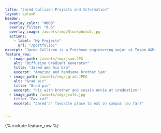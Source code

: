 ```yaml
---
title: "Jared Cullison Projects and Information"
layout: splash
header:
  overlay_color: "#000"
  overlay_filter: "0.6"
  overlay_image: /assets/img/Stockphoto2.jpg
  actions:
    - label: "My Projects"
      url: "/portfolio/"
excerpt: "Jared Cullison is a Freshman engineering major at Texam A&M. He is passionate about 3D printing, electrical engineering, and all things science."
feature_row:
  - image_path: /assets/img/jsam.JPG
    alt: "Diffusion Gradient Generator"
    title: "Jared and his bro"
    excerpt: "Amazing and handsome brother Sam"
  - image_path: /assets/img/jgrad.JPEG
    alt: "Grad pic"
    title: "Grad pic"
    excerpt: "Pic with brother and cousin Annie at Graduation!"
  - image_path: /assets/img/jcafe.jpg
    title: "Fav caf"
    excerpt: "Jared's' favorite place to eat on campus (so far)"


---
```


{% include feature_row %}
